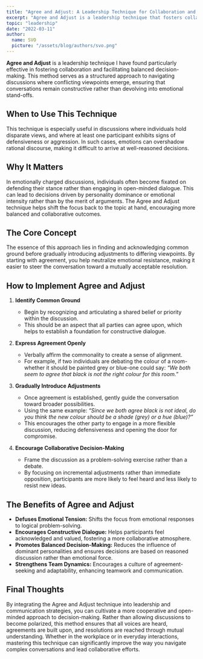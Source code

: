 ```yaml
---
title: "Agree and Adjust: A Leadership Technique for Collaboration and Balanced Decisions"
excerpt: "Agree and Adjust is a leadership technique that fosters collaboration by first finding common ground before guiding discussions toward balanced decisions. This method defuses tension, encourages open dialogue, and ensures reasoned outcomes, making it a powerful tool for constructive problem-solving in any setting."
topic: "leadership"
date: "2022-03-11"
author:
  name: SVO
  picture: "/assets/blog/authors/svo.png"
---
```


**Agree and Adjust** is a leadership technique I have found particularly effective in fostering collaboration and facilitating balanced decision-making. This method serves as a structured approach to navigating discussions where conflicting viewpoints emerge, ensuring that conversations remain constructive rather than devolving into emotional stand-offs.

## When to Use This Technique

This technique is especially useful in discussions where individuals hold disparate views, and where at least one participant exhibits signs of defensiveness or aggression. In such cases, emotions can overshadow rational discourse, making it difficult to arrive at well-reasoned decisions.

## Why It Matters

In emotionally charged discussions, individuals often become fixated on defending their stance rather than engaging in open-minded dialogue. This can lead to decisions driven by personality dominance or emotional intensity rather than by the merit of arguments. The Agree and Adjust technique helps shift the focus back to the topic at hand, encouraging more balanced and collaborative outcomes.

## The Core Concept

The essence of this approach lies in finding and acknowledging common ground before gradually introducing adjustments to differing viewpoints. By starting with agreement, you help neutralize emotional resistance, making it easier to steer the conversation toward a mutually acceptable resolution.

## How to Implement Agree and Adjust

1. **Identify Common Ground**

   - Begin by recognizing and articulating a shared belief or priority within the discussion.
   - This should be an aspect that all parties can agree upon, which helps to establish a foundation for constructive dialogue.

2. **Express Agreement Openly**

   - Verbally affirm the commonality to create a sense of alignment.
   - For example, if two individuals are debating the colour of a room-whether it should be painted grey or blue-one could say: _“We both seem to agree that black is not the right colour for this room.”_

3. **Gradually Introduce Adjustments**

   - Once agreement is established, gently guide the conversation toward broader possibilities.
   - Using the same example: _“Since we both agree black is not ideal, do you think the new colour should be a shade (grey) or a hue (blue)?”_
   - This encourages the other party to engage in a more flexible discussion, reducing defensiveness and opening the door for compromise.

4. **Encourage Collaborative Decision-Making**
   - Frame the discussion as a problem-solving exercise rather than a debate.
   - By focusing on incremental adjustments rather than immediate opposition, participants are more likely to feel heard and less likely to resist new ideas.

## The Benefits of Agree and Adjust

- **Defuses Emotional Tension:** Shifts the focus from emotional responses to logical problem-solving.
- **Encourages Constructive Dialogue:** Helps participants feel acknowledged and valued, fostering a more collaborative atmosphere.
- **Promotes Balanced Decision-Making:** Reduces the influence of dominant personalities and ensures decisions are based on reasoned discussion rather than emotional force.
- **Strengthens Team Dynamics:** Encourages a culture of agreement-seeking and adaptability, enhancing teamwork and communication.

## Final Thoughts

By integrating the Agree and Adjust technique into leadership and communication strategies, you can cultivate a more cooperative and open-minded approach to decision-making. Rather than allowing discussions to become polarized, this method ensures that all voices are heard, agreements are built upon, and resolutions are reached through mutual understanding. Whether in the workplace or in everyday interactions, mastering this technique can significantly improve the way you navigate complex conversations and lead collaborative efforts.
